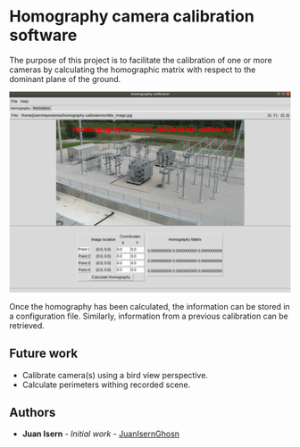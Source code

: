# Homography camera calibration software
The purpose of this project is to facilitate the calibration of one or more cameras by calculating the homographic matrix with respect to the dominant plane of the ground. 

 ![alt text](media/Homography_calibrator_GUI.png) 
 
 Once the homography has been calculated, the information can be stored in a configuration file. Similarly, information from a previous calibration can be retrieved.
 
 ## Future work
 * Calibrate camera(s) using a bird view perspective.
 * Calculate perimeters withing recorded scene.
 ## Authors
* **Juan Isern** - *Initial work* - [JuanIsernGhosn](https://github.com/JuanIsernGhosn/)